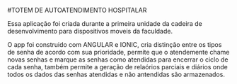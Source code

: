 #TOTEM DE AUTOATENDIMENTO HOSPITALAR

Essa aplicação foi criada durante a primeira unidade da cadeira de desenvolvimento para dispositivos moveis da faculdade. 

O app foi construido com ANGULAR e IONIC, cria distinção entre os tipos de senha de acordo com sua prioridade, permite que o atendemente chame novas senhas e marque as senhas como atendidas para encerrar o ciclo de cada senha, também permite a geração de relaórios parciais e diários onde todos os dados das senhas atendidas e não antendidas são armazenados. 
